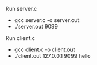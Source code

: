 Run server.c
  - gcc server.c -o server.out
  - ./server.out 9099

Run client.c
  - gcc client.c -o client.out
  - ./client.out 127.0.0.1 9099 hello

